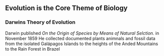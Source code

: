 
## Evolution is the Core Theme of Biology

### Darwins Theory of Evolution

Darwin published *On the Origin of Species by Means of Natural Selction.* in November 1859
He collected documented plants animnals and fossil data from the isolated Galápagos Islands to the heights of the Anded Mountains to the Rain Forest in Brazel
